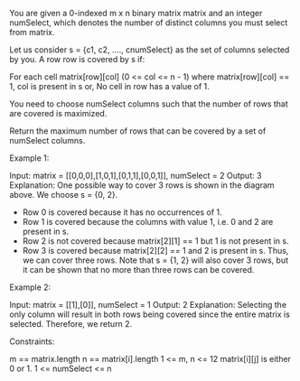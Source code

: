 You are given a 0-indexed m x n binary matrix matrix and an integer
numSelect, which denotes the number of distinct columns you must select from
matrix.

Let us consider s = {c1, c2, ...., cnumSelect} as the set of columns selected
by you. A row row is covered by s if:


For each cell matrix[row][col] (0 <= col <= n - 1) where matrix[row][col] ==
1, col is present in s or,
No cell in row has a value of 1.


You need to choose numSelect columns such that the number of rows that are
covered is maximized.

Return the maximum number of rows that can be covered by a set of numSelect
columns.


Example 1:


Input: matrix = [[0,0,0],[1,0,1],[0,1,1],[0,0,1]], numSelect = 2
Output: 3
Explanation: One possible way to cover 3 rows is shown in the diagram above.
We choose s = {0, 2}.
- Row 0 is covered because it has no occurrences of 1.
- Row 1 is covered because the columns with value 1, i.e. 0 and 2 are present
in s.
- Row 2 is not covered because matrix[2][1] == 1 but 1 is not present in s.
- Row 3 is covered because matrix[2][2] == 1 and 2 is present in s.
Thus, we can cover three rows.
Note that s = {1, 2} will also cover 3 rows, but it can be shown that no more
than three rows can be covered.


Example 2:


Input: matrix = [[1],[0]], numSelect = 1
Output: 2
Explanation: Selecting the only column will result in both rows being covered
since the entire matrix is selected.
Therefore, we return 2.



Constraints:


m == matrix.length
n == matrix[i].length
1 <= m, n <= 12
matrix[i][j] is either 0 or 1.
1 <= numSelect <= n




